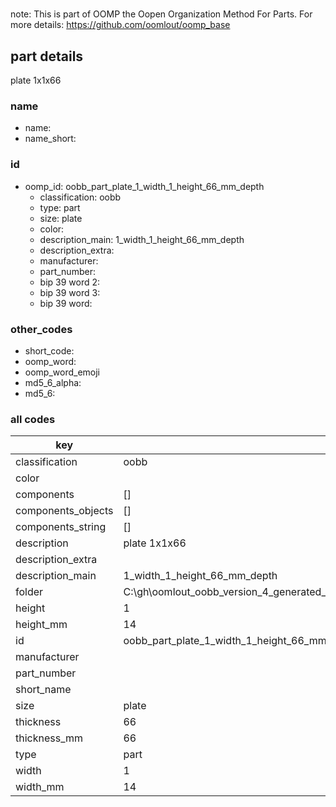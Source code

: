 #   

note: This is part of OOMP the Oopen Organization Method For Parts. For more details: https://github.com/oomlout/oomp_base

##  part details



plate 1x1x66

### name
* name: 
* name_short: 
### id
* oomp_id: oobb_part_plate_1_width_1_height_66_mm_depth
  * classification: oobb
  * type: part
  * size: plate
  * color: 
  * description_main: 1_width_1_height_66_mm_depth
  * description_extra: 
  * manufacturer: 
  * part_number: 
  * bip 39 word 2: 
  * bip 39 word 3: 
  * bip 39 word: 

### other_codes
* short_code: 
* oomp_word: 
* oomp_word_emoji 
* md5_6_alpha: 
* md5_6: 









### all codes 
| key | value |  
| --- | --- |  
| classification | oobb |  
| color |  |  
| components | [] |  
| components_objects | [] |  
| components_string | [] |  
| description | plate 1x1x66 |  
| description_extra |  |  
| description_main | 1_width_1_height_66_mm_depth |  
| folder | C:\gh\oomlout_oobb_version_4_generated_parts\things\oobb_part_plate_1_width_1_height_66_mm_depth |  
| height | 1 |  
| height_mm | 14 |  
| id | oobb_part_plate_1_width_1_height_66_mm_depth |  
| manufacturer |  |  
| part_number |  |  
| short_name |  |  
| size | plate |  
| thickness | 66 |  
| thickness_mm | 66 |  
| type | part |  
| width | 1 |  
| width_mm | 14 |  
